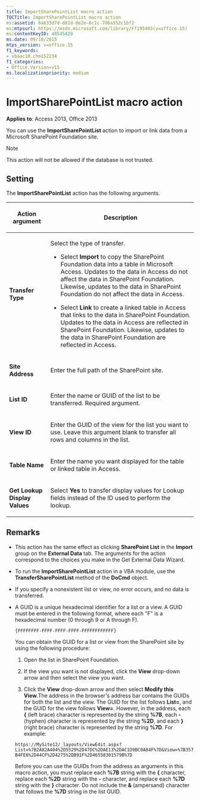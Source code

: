```yaml
---
title: ImportSharePointList macro action
TOCTitle: ImportSharePointList macro action
ms:assetid: 6a633d7d-d81d-0e2e-6c1c-706a552c1bf2
ms:mtpsurl: https://msdn.microsoft.com/library/Ff195403(v=office.15)
ms:contentKeyID: 48545429
ms.date: 09/18/2015
mtps_version: v=office.15
f1_keywords:
- vbaac10.chm152234
f1_categories:
- Office.Version=v15
ms.localizationpriority: medium
---
```


# ImportSharePointList macro action

**Applies to**: Access 2013, Office 2013

You can use the **ImportSharePointList** action to import or link data from a Microsoft SharePoint Foundation site.

> [!NOTE]
> This action will not be allowed if the database is not trusted.

## Setting

The **ImportSharePointList** action has the following arguments.

<table>
<colgroup>
<col />
<col />
</colgroup>
<thead>
<tr class="header">
<th><p>Action argument</p></th>
<th><p>Description</p></th>
</tr>
</thead>
<tbody>
<tr class="odd">
<td><p><strong>Transfer Type</strong></p></td>
<td><p>Select the type of transfer.</p>
<ul>
<li><p>Select <strong>Import</strong> to copy the SharePoint Foundation data into a table in Microsoft Access. Updates to the data in Access do not affect the data in SharePoint Foundation. Likewise, updates to the data in SharePoint Foundation do not affect the data in Access.</p></li>
<li><p>Select <strong>Link</strong> to create a linked table in Access that links to the data in SharePoint Foundation. Updates to the data in Access are reflected in SharePoint Foundation. Likewise, updates to the data in SharePoint Foundation are reflected in Access.</p></li>
</ul>
<p></p></td>
</tr>
<tr class="even">
<td><p><strong>Site Address</strong></p></td>
<td><p>Enter the full path of the SharePoint site.</p></td>
</tr>
<tr class="odd">
<td><p><strong>List ID</strong></p></td>
<td><p>Enter the name or GUID of the list to be transferred. Required argument.</p></td>
</tr>
<tr class="even">
<td><p><strong>View ID</strong></p></td>
<td><p>Enter the GUID of the view for the list you want to use. Leave this argument blank to transfer all rows and columns in the list.</p></td>
</tr>
<tr class="odd">
<td><p><strong>Table Name</strong></p></td>
<td><p>Enter the name you want displayed for the table or linked table in Access.</p></td>
</tr>
<tr class="even">
<td><p><strong>Get Lookup Display Values</strong></p></td>
<td><p>Select <strong>Yes</strong> to transfer display values for Lookup fields instead of the ID used to perform the lookup.</p></td>
</tr>
</tbody>
</table>

## Remarks

- This action has the same effect as clicking **SharePoint List** in the **Import** group on the **External Data** tab. The arguments for the action correspond to the choices you make in the Get External Data Wizard.

- To run the **ImportSharePointList** action in a VBA module, use the **TransferSharePointList** method of the **DoCmd** object.

- If you specify a nonexistent list or view, no error occurs, and no data is transferred.

- A GUID is a unique hexadecimal identifier for a list or a view. A GUID must be entered in the following format, where each "F" is a hexadecimal number (0 through 9 or A through F).

  `{FFFFFFFF-FFFF-FFFF-FFFF-FFFFFFFFFFFF}`

  You can obtain the GUID for a list or view from the SharePoint site by using the following procedure:

  1. Open the list in SharePoint Foundation.

  2. If the view you want is not displayed, click the **View** drop-down arrow and then select the view you want.

  3. Click the **View** drop-down arrow and then select **Modify this View**.The address in the browser's address bar contains the GUIDs for both the list and the view. The GUID for the list follows **List=**, and the GUID for the view follows **View=**. However, in the address, each **{** (left brace) character is represented by the string **%7B**, each **-** (hyphen) character is represented by the string **%2D**, and each **}** (right brace) character is represented by the string **%7D**. For example:

   `https://MySite12/_layouts/ViewEdit.aspx?List=%7B2A82A404%2D5529%2D47DC%2DAE13%2DAC1D9BC0A84F%7D&View=%7B357B4FE6%2D44CF%2D4275%2DB91F%2D46558301579B%7D`

  Before you can use the GUIDs from the address as arguments in this macro action, you must replace each **%7B** string with the **{** character, replace each **%2D** string with the **-** character, and replace each **%7D** string with the **}** character. Do not include the **&** (ampersand) character that follows the **%7D** string in the list GUID.
